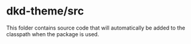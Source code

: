 # dkd-theme/src

This folder contains source code that will automatically be added to the classpath when
the package is used.
